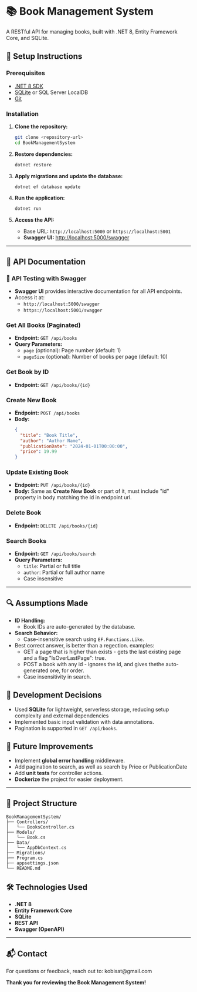 # 📚 Book Management System

A RESTful API for managing books, built with .NET 8, Entity Framework Core, and SQLite.

## 🚀 Setup Instructions

### Prerequisites

- [.NET 8 SDK](https://dotnet.microsoft.com/download)
- [SQLite](https://www.sqlite.org/download.html) or SQL Server LocalDB
- [Git](https://git-scm.com/)

### Installation

1. **Clone the repository:**

   ```bash
   git clone <repository-url>
   cd BookManagementSystem
   ```

2. **Restore dependencies:**

   ```bash
   dotnet restore
   ```

3. **Apply migrations and update the database:**

   ```bash
   dotnet ef database update
   ```

4. **Run the application:**

   ```bash
   dotnet run
   ```

5. **Access the API:**

   - Base URL: `http://localhost:5000` or `https://localhost:5001`
   - **Swagger UI:** [http://localhost:5000/swagger](http://localhost:5000/swagger)

---

## 📖 API Documentation

### 🔎 API Testing with Swagger

- **Swagger UI** provides interactive documentation for all API endpoints.
- Access it at:
  - `http://localhost:5000/swagger`
  - `https://localhost:5001/swagger`

### Get All Books (Paginated)

- **Endpoint:** `GET /api/books`
- **Query Parameters:**
  - `page` (optional): Page number (default: 1)
  - `pageSize` (optional): Number of books per page (default: 10)

### Get Book by ID

- **Endpoint:** `GET /api/books/{id}`

### Create New Book

- **Endpoint:** `POST /api/books`
- **Body:**
  ```json
  {
    "title": "Book Title",
    "author": "Author Name",
    "publicationDate": "2024-01-01T00:00:00",
    "price": 19.99
  }
  ```

### Update Existing Book

- **Endpoint:** `PUT /api/books/{id}`
- **Body:** Same as **Create New Book** or part of it, must include "id" property in body matching the id in endpoint url.

### Delete Book

- **Endpoint:** `DELETE /api/books/{id}`

### Search Books

- **Endpoint:** `GET /api/books/search`
- **Query Parameters:**
  - `title`: Partial or full title
  - `author`: Partial or full author name
  - Case insensitive

---

## 🔍 Assumptions Made

- **ID Handling:**
  - Book IDs are auto-generated by the database.
- **Search Behavior:**
  - Case-insensitive search using `EF.Functions.Like`.
- Best correct answer, is better than a regection. examples:
  - GET a page that is higher than exists - gets the last existing page and a flag "IsOverLastPage": true.
  - POST a book with any id - ignores the id, and gives thethe auto-generated one, for order.
  - Case insensitivity in search.

## 🔧 Development Decisions

- Used **SQLite** for lightweight, serverless storage, reducing setup complexity and external dependencies
- Implemented basic input validation with data annotations.
- Pagination is supported in `GET /api/books`.

## 🚀 Future Improvements

- Implement **global error handling** middleware.
- Add pagination to search, as well as search by Price or PublicationDate
- Add **unit tests** for controller actions.
- **Dockerize** the project for easier deployment.

---

## 📂 Project Structure

```
BookManagementSystem/
├── Controllers/
│   └── BooksController.cs
├── Models/
│   └── Book.cs
├── Data/
│   └── AppDbContext.cs
├── Migrations/
├── Program.cs
├── appsettings.json
└── README.md
```

## 🛠️ Technologies Used

- **.NET 8**
- **Entity Framework Core**
- **SQLite**
- **REST API**
- **Swagger (OpenAPI)**

---

## 📬 Contact

For questions or feedback, reach out to: kobisat\@gmail.com

**Thank you for reviewing the Book Management System!**
